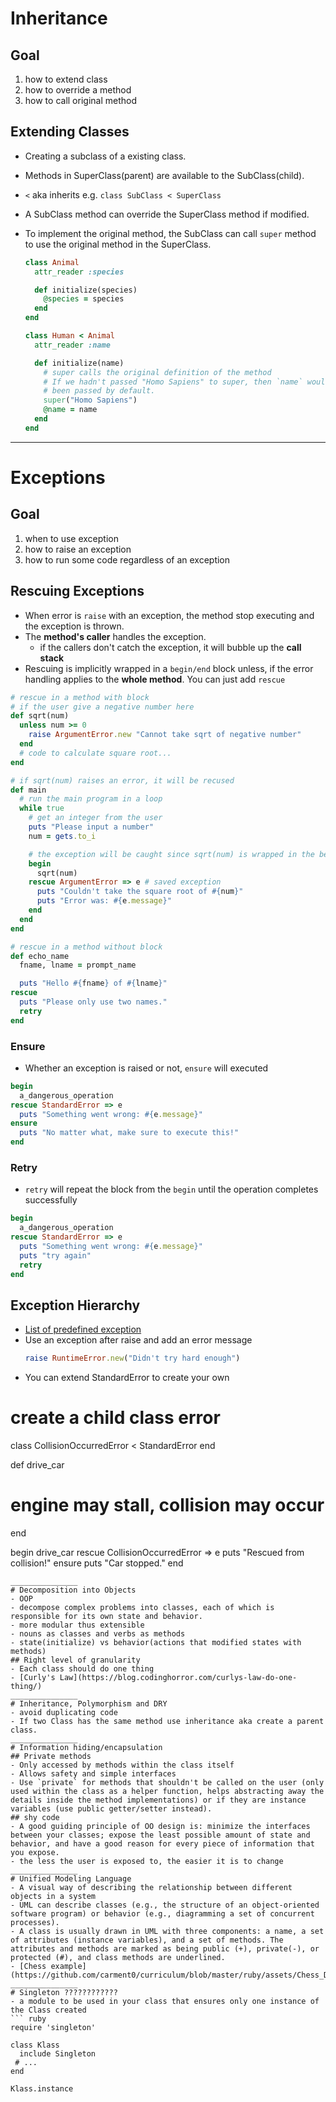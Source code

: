 # Inheritance
## Goal
  1. how to extend class
  2. how to override a method
  3. how to call original method

## Extending Classes
- Creating a subclass of a existing class.
- Methods in SuperClass(parent) are available to the SubClass(child).
- `<` aka inherits
  e.g. `class SubClass < SuperClass`
- A SubClass method can override the SuperClass method if modified.
- To implement the original method, the SubClass can call `super` method to use the original method in the SuperClass.

  ``` ruby
  class Animal
    attr_reader :species

    def initialize(species)
      @species = species
    end
  end

  class Human < Animal
    attr_reader :name

    def initialize(name)
      # super calls the original definition of the method
      # If we hadn't passed "Homo Sapiens" to super, then `name` would have
      # been passed by default.
      super("Homo Sapiens")
      @name = name
    end
  end
  ```
_______________
# Exceptions
## Goal
  1. when to use exception
  2. how to raise an exception
  3. how to run some code regardless of an exception

## Rescuing Exceptions
- When error is `raise` with an exception, the method stop executing and the exception is thrown.
- The **method's caller** handles the exception.
  - if the callers don't catch the exception, it will bubble up the **call stack**
- Rescuing is implicitly wrapped in a `begin/end` block unless, if the error handling applies to the **whole method**. You can just add `rescue`
``` ruby
# rescue in a method with block
# if the user give a negative number here
def sqrt(num)
  unless num >= 0
    raise ArgumentError.new "Cannot take sqrt of negative number"
  end
  # code to calculate square root...
end

# if sqrt(num) raises an error, it will be recused
def main
  # run the main program in a loop
  while true
    # get an integer from the user
    puts "Please input a number"
    num = gets.to_i

    # the exception will be caught since sqrt(num) is wrapped in the begin/rescue/end block
    begin
      sqrt(num)
    rescue ArgumentError => e # saved exception
      puts "Couldn't take the square root of #{num}"
      puts "Error was: #{e.message}"
    end
  end
end

# rescue in a method without block
def echo_name
  fname, lname = prompt_name

  puts "Hello #{fname} of #{lname}"
rescue
  puts "Please only use two names."
  retry
end
```
### Ensure
  - Whether an exception is raised or not, `ensure` will executed
  ``` ruby
  begin
    a_dangerous_operation
  rescue StandardError => e
    puts "Something went wrong: #{e.message}"
  ensure
    puts "No matter what, make sure to execute this!"
  end
  ```

### Retry
  - `retry` will repeat the block from the `begin` until the operation completes successfully
  ``` ruby
  begin
    a_dangerous_operation
  rescue StandardError => e
    puts "Something went wrong: #{e.message}"
    puts "try again"
    retry
  end
  ```

## Exception Hierarchy
- [List of predefined exception](http://blog.nicksieger.com/articles/2006/09/06/rubys-exception-hierarchy)
- Use an exception after raise and add an error message
  ``` ruby
  raise RuntimeError.new("Didn't try hard enough")
  ```
- You can extend StandardError to create your own
# create a child class error
class CollisionOccurredError < StandardError
end

def drive_car
# engine may stall, collision may occur
end

begin
drive_car
rescue CollisionOccurredError => e
puts "Rescued from collision!"
ensure
puts "Car stopped."
end
  ```
_______________
# Decomposition into Objects
- OOP
  - decompose complex problems into classes, each of which is responsible for its own state and behavior.
  - more modular thus extensible
  - nouns as classes and verbs as methods
  - state(initialize) vs behavior(actions that modified states with methods)
## Right level of granularity
- Each class should do one thing
- [Curly's Law](https://blog.codinghorror.com/curlys-law-do-one-thing/)
_______________
# Inheritance, Polymorphism and DRY
- avoid duplicating code
- If two Class has the same method use inheritance aka create a parent class.
_______________
# Information hiding/encapsulation
## Private methods
- Only accessed by methods within the class itself
- Allows safety and simple interfaces
- Use `private` for methods that shouldn't be called on the user (only used within the class as a helper function, helps abstracting away the details inside the method implementations) or if they are instance variables (use public getter/setter instead).
## shy code
- A good guiding principle of OO design is: minimize the interfaces between your classes; expose the least possible amount of state and behavior, and have a good reason for every piece of information that you expose.
- the less the user is exposed to, the easier it is to change
_______________
# Unified Modeling Language
- A visual way of describing the relationship between different objects in a system
- UML can describe classes (e.g., the structure of an object-oriented software program) or behavior (e.g., diagramming a set of concurrent processes).
- A class is usually drawn in UML with three components: a name, a set of attributes (instance variables), and a set of methods. The attributes and methods are marked as being public (+), private(-), or protected (#), and class methods are underlined.
- [Chess example](https://github.com/carment0/curriculum/blob/master/ruby/assets/Chess_Diagram.png)
_______________
# Singleton ????????????
- a module to be used in your class that ensures only one instance of the Class created
  ``` ruby
  require 'singleton'

  class Klass
    include Singleton
   # ...
  end

  Klass.instance
  ```
